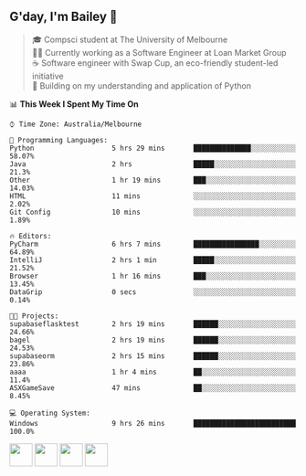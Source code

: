 ## G'day, I'm Bailey 👋

> 🎓 Compsci student at The University of Melbourne <br>
> 👨‍💻 Currently working as a Software Engineer at Loan Market Group <br>
> ☕️ Software engineer with Swap Cup, an eco-friendly student-led initiative <br>
> 🌱 Building on my understanding and application of Python

<!--START_SECTION:waka-->
📊 **This Week I Spent My Time On** 

```text
⌚︎ Time Zone: Australia/Melbourne

💬 Programming Languages: 
Python                   5 hrs 29 mins       ██████████████░░░░░░░░░░░   58.07% 
Java                     2 hrs               █████░░░░░░░░░░░░░░░░░░░░   21.3% 
Other                    1 hr 19 mins        ███░░░░░░░░░░░░░░░░░░░░░░   14.03% 
HTML                     11 mins             ░░░░░░░░░░░░░░░░░░░░░░░░░   2.02% 
Git Config               10 mins             ░░░░░░░░░░░░░░░░░░░░░░░░░   1.89%

🔥 Editors: 
PyCharm                  6 hrs 7 mins        ████████████████░░░░░░░░░   64.89% 
IntelliJ                 2 hrs 1 min         █████░░░░░░░░░░░░░░░░░░░░   21.52% 
Browser                  1 hr 16 mins        ███░░░░░░░░░░░░░░░░░░░░░░   13.45% 
DataGrip                 0 secs              ░░░░░░░░░░░░░░░░░░░░░░░░░   0.14%

🐱‍💻 Projects: 
supabaseflasktest        2 hrs 19 mins       ██████░░░░░░░░░░░░░░░░░░░   24.66% 
bagel                    2 hrs 19 mins       ██████░░░░░░░░░░░░░░░░░░░   24.53% 
supabaseorm              2 hrs 15 mins       ██████░░░░░░░░░░░░░░░░░░░   23.86% 
aaaa                     1 hr 4 mins         ██░░░░░░░░░░░░░░░░░░░░░░░   11.4% 
ASXGameSave              47 mins             ██░░░░░░░░░░░░░░░░░░░░░░░   8.45%

💻 Operating System: 
Windows                  9 hrs 26 mins       █████████████████████████   100.0%

```


<!--END_SECTION:waka-->

[<img height="40px" src="https://img.icons8.com/ios-filled/2x/linkedin.png">](https://linkedin.com/in/baileybutler1)
[<img height="40px" src="https://img.icons8.com/ios-filled/2x/github.png">](https://github.com/baely)
[<img height="40px" src="https://img.icons8.com/ios-filled/2x/salesforce.png">](https://trailblazer.me/id/baileybutler)
[<img height="40px" src="https://img.icons8.com/ios-filled/2x/instagram.png">](https://instagram.com/bae1y)
